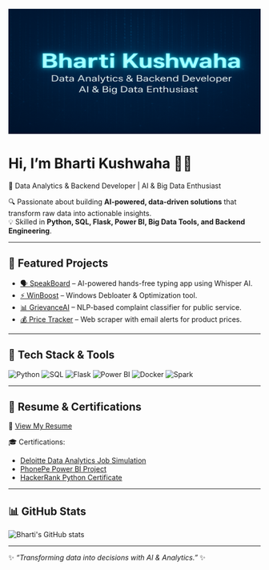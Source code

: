 <p align="center">
  <img src="banner.png" alt="Bharti Kushwaha Banner" width="100%" height="250px" />
</p>

# Hi, I’m Bharti Kushwaha 👩‍💻  
🚀 Data Analytics & Backend Developer | AI & Big Data Enthusiast  

🔍 Passionate about building **AI-powered, data-driven solutions** that transform raw data into actionable insights.  
💡 Skilled in **Python, SQL, Flask, Power BI, Big Data Tools, and Backend Engineering**.  

---

## 🌟 Featured Projects
- [🗣️ SpeakBoard](https://github.com/Bhartikush/SpeakBoard) – AI-powered hands-free typing app using Whisper AI.  
- [⚡ WinBoost](https://github.com/Bhartikush/WinBoost) – Windows Debloater & Optimization tool.  
- [📊 GrievanceAI](https://github.com/Bhartikush/GrievanceAI) – NLP-based complaint classifier for public service.  
- [💰 Price Tracker](https://github.com/Bhartikush/product-price-tracker) – Web scraper with email alerts for product prices.  

---

## 🔧 Tech Stack & Tools
![Python](https://img.shields.io/badge/Python-3776AB?style=for-the-badge&logo=python&logoColor=white)
![SQL](https://img.shields.io/badge/SQL-4479A1?style=for-the-badge&logo=postgresql&logoColor=white)
![Flask](https://img.shields.io/badge/Flask-000000?style=for-the-badge&logo=flask&logoColor=white)
![Power BI](https://img.shields.io/badge/PowerBI-F2C811?style=for-the-badge&logo=powerbi&logoColor=black)
![Docker](https://img.shields.io/badge/Docker-2496ED?style=for-the-badge&logo=docker&logoColor=white)
![Spark](https://img.shields.io/badge/Apache_Spark-E25A1C?style=for-the-badge&logo=apachespark&logoColor=white)

---

## 📄 Resume & Certifications
📌 [View My Resume](https://github.com/Bhartikush/Bhartikush/blob/main/Bharti_Data_Analyst.pdf)  

🎓 Certifications:  
- [Deloitte Data Analytics Job Simulation](https://forage-uploads-prod.s3.amazonaws.com/completion-certificates/9PBTqmSxAf6zZTseP/io9DzWKe3PTsiS6GG_9PBTqmSxAf6zZTseP_GYRN8yqYAfrgMenSM_1749493349739_completion_certificate.pdf)  
- [PhonePe Power BI Project](https://drive.google.com/file/d/1G4Nu-8YYzaNaFyLVKEFsCumNwdJUHg5I/view?usp=drivesdk)  
- [HackerRank Python Certificate](https://www.hackerrank.com/certificates/6fd8ed7e6d82)  

---

## 📊 GitHub Stats
![Bharti's GitHub stats](https://github-readme-stats.vercel.app/api?username=Bhartikush&show_icons=true&theme=tokyonight)

---
✨ *“Transforming data into decisions with AI & Analytics.”* ✨
